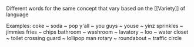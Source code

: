Different words for the same concept that vary based on the [[Variety]] of language

Examples:
coke ~ soda ~ pop
y'all ~ you guys ~ youse ~ yinz
sprinkles ~ jimmies
fries ~ chips
bathroom ~ washroom ~ lavatory ~ loo ~ water closet ~ toilet
crossing guard ~ lollipop man
rotary ~ roundabout ~ traffic circle
